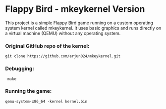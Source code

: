 # Flappy Bird - mkeykernel Version
This project is a simple Flappy Bird game running on a custom operating system kernel called mkeykernel. It uses basic graphics and runs directly on a virtual machine (QEMU) without any operating system.
### Original GitHub repo of the kernel:
```
git clone https://github.com/arjun024/mkeykernel.git
```
### Debugging:
```
 make
```
### Running the game: 
```
qemu-system-x86_64 -kernel kernel.bin
```